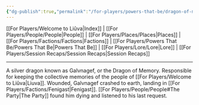 ```yaml
---
{"dg-publish":true,"permalink":"/for-players/powers-that-be/dragon-of-memory/"}
---
```


[[For Players/Welcome to Liûva\|Index]] | [[For Players/People/People\|People]] | [[For Players/Places/Places\|Places]] | [[For Players/Factions/Factions\|Factions]] | [[For Players/Powers That Be/Powers That Be\|Powers That Be]] | [[For Players/Lore/Lore\|Lore]] | [[For Players/Session Recaps/Session Recaps\|Session Recaps]]
***
A silver dragon known as Galvnagef, or the Dragon of Memory. Responsible for keeping the collective memories of the people of [[For Players/Welcome to Liûva\|Liuva]]. Wounded, Galvnagef crashed to earth, landing in [[For Players/Factions/Fenigast\|Fenigast]]. [[For Players/People/People#The Party\|The Party]] found him dying and listened to his last request.
